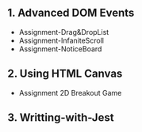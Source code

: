 ## 1. Advanced DOM Events

- Assignment-Drag&DropList
- Assignment-InfaniteScroll
- Assignment-NoticeBoard

## 2. Using HTML Canvas

- Assignment 2D Breakout Game

## 3. Writting-with-Jest
